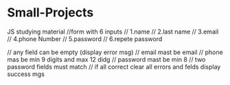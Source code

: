 # Small-Projects
JS studying material
//form with 6 inputs
// 1.name
// 2.last name
// 3.email
// 4.phone Number
// 5.password
// 6.repete password

// any field can be empty (display error msg)
// email mast be email
// phone mas be min 9 digits and max 12 didg
// password mast be min 8 
// two password fields must match
// if all correct clear all errors and felds display success mgs
